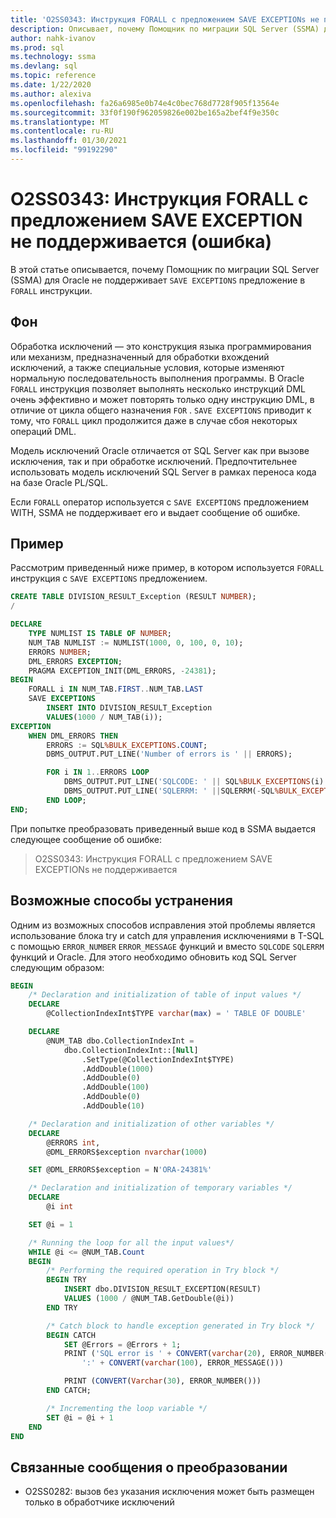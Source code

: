 ```yaml
---
title: 'O2SS0343: Инструкция FORALL с предложением SAVE EXCEPTIONs не поддерживается (ошибка)'
description: Описывает, почему Помощник по миграции SQL Server (SSMA) для Oracle не поддерживает предложение SAVE EXCEPTION в инструкции FORALL.
author: nahk-ivanov
ms.prod: sql
ms.technology: ssma
ms.devlang: sql
ms.topic: reference
ms.date: 1/22/2020
ms.author: alexiva
ms.openlocfilehash: fa26a6985e0b74e4c0bec768d7728f905f13564e
ms.sourcegitcommit: 33f0f190f962059826e002be165a2bef4f9e350c
ms.translationtype: MT
ms.contentlocale: ru-RU
ms.lasthandoff: 01/30/2021
ms.locfileid: "99192290"
---
```

# <a name="o2ss0343-forall-statement-with-save-exception-clause-is-not-supported-error"></a>O2SS0343: Инструкция FORALL с предложением SAVE EXCEPTION не поддерживается (ошибка)

В этой статье описывается, почему Помощник по миграции SQL Server (SSMA) для Oracle не поддерживает `SAVE EXCEPTIONS` предложение в `FORALL` инструкции.

## <a name="background"></a>Фон

Обработка исключений — это конструкция языка программирования или механизм, предназначенный для обработки вхождений исключений, а также специальные условия, которые изменяют нормальную последовательность выполнения программы. В Oracle `FORALL` инструкция позволяет выполнять несколько инструкций DML очень эффективно и может повторять только одну инструкцию DML, в отличие от цикла общего назначения `FOR` . `SAVE EXCEPTIONS` приводит к тому, что `FORALL` цикл продолжится даже в случае сбоя некоторых операций DML.

Модель исключений Oracle отличается от SQL Server как при вызове исключения, так и при обработке исключений. Предпочтительнее использовать модель исключений SQL Server в рамках переноса кода на базе Oracle PL/SQL.

Если `FORALL` оператор используется с `SAVE EXCEPTIONS` предложением WITH, SSMA не поддерживает его и выдает сообщение об ошибке.

## <a name="example"></a>Пример

Рассмотрим приведенный ниже пример, в котором используется `FORALL` инструкция с `SAVE EXCEPTIONS` предложением.

```sql
CREATE TABLE DIVISION_RESULT_Exception (RESULT NUMBER);
/

DECLARE
    TYPE NUMLIST IS TABLE OF NUMBER;
    NUM_TAB NUMLIST := NUMLIST(1000, 0, 100, 0, 10);
    ERRORS NUMBER;
    DML_ERRORS EXCEPTION;
    PRAGMA EXCEPTION_INIT(DML_ERRORS, -24381);
BEGIN
    FORALL i IN NUM_TAB.FIRST..NUM_TAB.LAST
    SAVE EXCEPTIONS
        INSERT INTO DIVISION_RESULT_Exception
        VALUES(1000 / NUM_TAB(i));
EXCEPTION
    WHEN DML_ERRORS THEN
        ERRORS := SQL%BULK_EXCEPTIONS.COUNT;
        DBMS_OUTPUT.PUT_LINE('Number of errors is ' || ERRORS);

        FOR i IN 1..ERRORS LOOP
            DBMS_OUTPUT.PUT_LINE('SQLCODE: ' || SQL%BULK_EXCEPTIONS(i).ERROR_INDEX);
            DBMS_OUTPUT.PUT_LINE('SQLERRM: ' ||SQLERRM(-SQL%BULK_EXCEPTIONS(i).ERROR_CODE));
        END LOOP;
END;
```

При попытке преобразовать приведенный выше код в SSMA выдается следующее сообщение об ошибке:

> O2SS0343: Инструкция FORALL с предложением SAVE EXCEPTIONs не поддерживается

## <a name="possible-remedies"></a>Возможные способы устранения

Одним из возможных способов исправления этой проблемы является использование блока try и catch для управления исключениями в T-SQL с помощью `ERROR_NUMBER` `ERROR_MESSAGE` функций и вместо `SQLCODE` `SQLERRM` функций и Oracle. Для этого необходимо обновить код SQL Server следующим образом:

```sql
BEGIN
    /* Declaration and initialization of table of input values */
    DECLARE
        @CollectionIndexInt$TYPE varchar(max) = ' TABLE OF DOUBLE'

    DECLARE
        @NUM_TAB dbo.CollectionIndexInt =
            dbo.CollectionIndexInt::[Null]
                .SetType(@CollectionIndexInt$TYPE)
                .AddDouble(1000)
                .AddDouble(0)
                .AddDouble(100)
                .AddDouble(0)
                .AddDouble(10)

    /* Declaration and initialization of other variables */
    DECLARE
        @ERRORS int,
        @DML_ERRORS$exception nvarchar(1000)

    SET @DML_ERRORS$exception = N'ORA-24381%'

    /* Declaration and initialization of temporary variables */
    DECLARE
        @i int

    SET @i = 1

    /* Running the loop for all the input values*/
    WHILE @i <= @NUM_TAB.Count
    BEGIN
        /* Performing the required operation in Try block */
        BEGIN TRY
            INSERT dbo.DIVISION_RESULT_EXCEPTION(RESULT)
            VALUES (1000 / @NUM_TAB.GetDouble(@i))
        END TRY

        /* Catch block to handle exception generated in Try block */
        BEGIN CATCH
            SET @Errors = @Errors + 1;
            PRINT ('SQL error is ' + CONVERT(varchar(20), ERROR_NUMBER()) +
                ':' + CONVERT(varchar(100), ERROR_MESSAGE()))

            PRINT (CONVERT(Varchar(30), ERROR_NUMBER()))
        END CATCH;

        /* Incrementing the loop variable */
        SET @i = @i + 1
    END
END
```

## <a name="related-conversion-messages"></a>Связанные сообщения о преобразовании

* O2SS0282: вызов без указания исключения может быть размещен только в обработчике исключений
